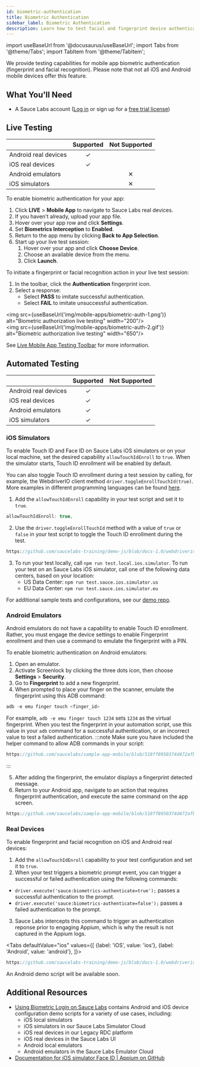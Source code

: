 ```yaml
---
id: biometric-authentication
title: Biometric Authentication
sidebar_label: Biometric Authentication
description: Learn how to test facial and fingerprint device authentication.
---
```


import useBaseUrl from '@docusaurus/useBaseUrl';
import Tabs from '@theme/Tabs';
import TabItem from '@theme/TabItem';

We provide testing capabilities for mobile app biometric authentication (fingerprint and facial recognition). Please note that not all iOS and Android mobile devices offer this feature.


## What You'll Need
* A Sauce Labs account ([Log in](https://accounts.saucelabs.com/am/XUI/#login/) or sign up for a [free trial license](https://saucelabs.com/sign-up))


## Live Testing

|                      | Supported    | Not Supported |   
|----------------------|:------------:|:-------------:|
| Android real devices | &checkmark;  |               |   
| iOS real devices     | &checkmark;  |               |   
| Android emulators    |              | &#x2715;      |
| iOS simulators       |              | &#x2715;      |


To enable biometric authentication for your app:

1. Click **LIVE** > **Mobile App** to navigate to Sauce Labs real devices.
2. If you haven't already, upload your app file.
3. Hover over your app row and click **Settings**.
4. Set **Biometrics Interception** to **Enabled**.
5. Return to the app menu by clicking **Back to App Selection**.
6. Start up your live test session:
    1. Hover over your app and click **Choose Device**.
    1. Choose an available device from the menu.
    1. Click **Launch**.

To initiate a fingerprint or facial recognition action in your live test session:

1. In the toolbar, click the **Authentication** fingerprint icon.
2. Select a response:
    * Select **PASS** to imitate successful authentication.
    * Select **FAIL** to imitate unsuccessful authentication.  

<img src={useBaseUrl('img/mobile-apps/biometric-auth-1.png')} alt="Biometric authorization live testing" width="200"/>
<br/>
<img src={useBaseUrl('img/mobile-apps/biometric-auth-2.gif')} alt="Biometric authorization live testing" width="650"/>

See [Live Mobile App Testing Toolbar](/mobile-apps/live-testing/live-mobile-app-testing/#app-settings) for more information.


## Automated Testing

|                      | Supported    | Not Supported |   
|----------------------|:------------:|:-------------:|
| Android real devices | &checkmark;  |               |   
| iOS real devices     | &checkmark;  |               |  
| Android emulators    | &checkmark;  |               |
| iOS simulators       | &checkmark;  |               |

### iOS Simulators

To enable Touch ID and Face ID on Sauce Labs iOS simulators or on your local machine, set the desired capability `allowTouchIdEnroll` to `true`. When the simulator starts, Touch ID enrollment will be enabled by default.

You can also toggle Touch ID enrollment during a test session by calling, for example, the WebdriverIO client method `driver.toggleEnrollTouchId(true)`. More examples in different programming languages can be found [here](http://appium.io/docs/en/commands/device/simulator/toggle-touch-id-enrollment/#toggle-touch-id-enrollment).

1. Add the `allowTouchIdEnroll` capability in your test script and set it to `true`.
  ```js
  allowTouchIdEnroll: true,
  ```
2. Use the `driver.toggleEnrollTouchId` method with a value of `true` or `false` in your test script to toggle the Touch ID enrollment during the test.
  ```js reference
  https://github.com/saucelabs-training/demo-js/blob/docs-1.0/webdriverio/appium-app/examples/biometric-login/test/specs/touch.face.id.spec.js#L5-L15
  ```
3. To run your test locally, call `npm run test.local.ios.simulator`. To run your test on an Sauce Labs iOS simulator, call one of the following data centers, based on your location:
    * US Data Center: `npm run test.sauce.ios.simulator.us`
    * EU Data Center: `npm run test.sauce.ios.simulator.eu`

For additional sample tests and configurations, see our [demo repo](https://github.com/saucelabs-training/demo-js/tree/main/webdriverio/appium-app/examples/biometric-login).

### Android Emulators

Android emulators do not have a capability to enable Touch ID enrollment. Rather, you must engage the device settings to enable Fingerprint enrollment and then use a command to emulate the fingerprint with a PIN.

To enable biometric authentication on Android emulators:

1. Open an emulator.  
2. Activate Screenlock by clicking the three dots icon, then choose **Settings** > **Security**.
3. Go to **Fingerprint** to add a new fingerprint.
4. When prompted to place your finger on the scanner, emulate the fingerprint using this ADB command:
  ```js
  adb -e emu finger touch <finger_id>
  ```
  For example, `adb -e emu finger touch 1234` sets `1234` as the virtual fingerprint. When you test the fingerprint in your automation script, use this value in your `adb` command for a successful authentication, or an incorrect value to test a failed authentication.
  :::note
  Make sure you have included the helper command to allow ADB commands in your script:
  ```js reference
  https://github.com/saucelabs/sample-app-mobile/blob/518ff8950374d472afbde22c93014c15a44f72c8/tests/e2e/screenObjects/AndroidSettings.js#L141-L149
  ```
  :::

5. After adding the fingerprint, the emulator displays a fingerprint detected message.  
6. Return to your Android app, navigate to an action that requires fingerprint authentication, and execute the same command on the app screen.

```js reference
https://github.com/saucelabs/sample-app-mobile/blob/518ff8950374d472afbde22c93014c15a44f72c8/tests/e2e/screenObjects/AndroidSettings.js#L18-L35
```

### Real Devices

To enable fingerprint and facial recognition on iOS and Android real devices:

1. Add the `allowTouchIdEnroll` capability to your test configuration and set it to `true`.
2. When your test triggers a biometric prompt event, you can trigger a successful or failed authentication using the following commands:
  * `driver.execute('sauce:biometrics-authenticate=true');` passes a successful authentication to the prompt.
  * `driver.execute('sauce:biometrics-authenticate=false');` passes a failed authentication to the prompt.
3. Sauce Labs intercepts this command to trigger an authentication reponse prior to engaging Appium, which is why the result is not captured in the Appium logs.

<Tabs
  defaultValue="ios"
  values={[
    {label: 'iOS', value: 'ios'},
    {label: 'Android', value: 'android'},
  ]}>

<TabItem value="ios">

```js reference title="Capabilities Example"
https://github.com/saucelabs-training/demo-js/blob/docs-1.0/webdriverio/appium-app/examples/biometric-login/test/configs/wdio.ios.sauce.real.conf.js#L25-L26
```

</TabItem>
<TabItem value="android">

An Android demo script will be available soon.

</TabItem>
</Tabs>


## Additional Resources
* [Using Biometric Login on Sauce Labs](https://github.com/saucelabs-training/demo-js/tree/b770bf13b7f12af1187176cbff344cd3117fd3ee/webdriverio/appium-app/examples/biometric-login) contains Android and iOS device configuration demo scripts for a variety of use cases, including:
    * iOS local simulators
    * iOS simulators in our Sauce Labs Simulator Cloud
    * iOS real devices in our Legacy RDC platform
    * iOS real devices in the Sauce Labs UI
    * Android local emulators
    * Android emulators in the Sauce Labs Emulator Cloud
* [Documentation for iOS simulator Face ID | Appium on GitHub](https://github.com/appium/appium-xcuitest-driver/blob/master/docs/touch-id.md)
